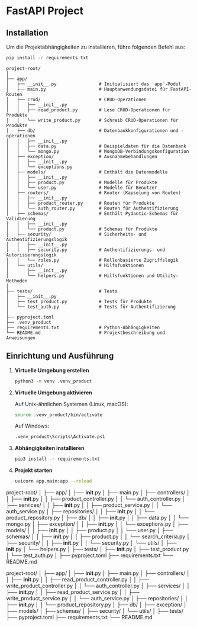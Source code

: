 # FastAPI Project

## Installation

Um die Projektabhängigkeiten zu installieren, führe folgenden Befehl aus:

```bash
pip install -r requirements.txt

```

```plaintext
project-root/
│
├── app/
│   ├── __init__.py                # Initialisiert das `app`-Modul
│   ├── main.py                    # Hauptanwendungsdatei für FastAPI-Routen
│   ├── crud/                      # CRUD-Operationen
│   │   ├── __init__.py
│   │   ├── read_product.py        # Lese CRUD-Operationen für Produkte
│   │   └── write_product.py       # Schreib CRUD-Operationen für Produkte
│   ├── db/                        # Datenbankkonfigurationen und -operationen
│   │   ├── __init__.py
│   │   ├── data.py                # Beispieldaten für die Datenbank
│   │   └── mongo.py               # MongoDB-Verbindungskonfiguration
│   ├── exception/                 # Ausnahmebehandlungen
│   │   ├── __init__.py
│   │   └── exceptions.py
│   ├── models/                    # Enthält die Datenmodelle
│   │   ├── __init__.py
│   │   ├── product.py             # Modelle für Produkte
│   │   └── user.py                # Modelle für Benutzer
│   ├── routers/                   # Router (Kapselung von Routen)
│   │   ├── __init__.py
│   │   ├── product_router.py      # Routen für Produkte
│   │   └── auth_router.py         # Routen für Authentifizierung
│   ├── schemas/                   # Enthält Pydantic-Schemas für Validierung
│   │   ├── __init__.py
│   │   └── product.py             # Schemas für Produkte
│   ├── security/                  # Sicherheits- und Authentifizierungslogik
│   │   ├── __init__.py
│   │   ├── security.py            # Authentifizierungs- und Autorisierungslogik
│   │   └── roles.py               # Rollenbasierte Zugriffslogik
│   └── utils/                     # Hilfsfunktionen
│       ├── __init__.py
│       └── helpers.py             # Hilfsfunktionen und Utility-Methoden
│
├── tests/                         # Tests
│   ├── __init__.py
│   ├── test_product.py            # Tests für Produkte
│   └── test_auth.py               # Tests für Authentifizierung
│
├── pyproject.toml
├── .venv_product
├── requirements.txt               # Python-Abhängigkeiten
└── README.md                      # Projektbeschreibung und Anweisungen
```

## Einrichtung und Ausführung

1. **Virtuelle Umgebung erstellen**

    ```bash
    python3 -m venv .venv_product
    ```

2. **Virtuelle Umgebung aktivieren**

   Auf Unix-ähnlichen Systemen (Linux, macOS):

    ```bash
    source .venv_product/bin/activate
    ```

   Auf Windows:

    ```bash
    .venv_product\Scripts\Activate.ps1
    ```

3. **Abhängigkeiten installieren**

    ```bash
    pip3 install -r requirements.txt
    ```

4. **Projekt starten**

    ```bash
    uvicorn app.main:app --reload
    ```


project-root/
│
├── app/
│   ├── __init__.py
│   ├── main.py
│   ├── controllers/
│   │   ├── __init__.py
│   │   ├── product_controller.py
│   │   └── auth_controller.py
│   ├── services/
│   │   ├── __init__.py
│   │   ├── product_service.py
│   │   └── auth_service.py
│   ├── repositories/
│   │   ├── __init__.py
│   │   └── product_repository.py
│   ├── db/
│   │   ├── __init__.py
│   │   ├── data.py
│   │   └── mongo.py
│   ├── exception/
│   │   ├── __init__.py
│   │   └── exceptions.py
│   ├── models/
│   │   ├── __init__.py
│   │   ├── product.py
│   │   └── user.py
│   ├── schemas/
│   │   ├── __init__.py
│   │   ├── product.py
│   │   └── search_criteria.py
│   ├── security/
│   │   ├── __init__.py
│   │   └── security.py
│   └── utils/
│       ├── __init__.py
│       └── helpers.py
│
├── tests/
│   ├── __init__.py
│   ├── test_product.py
│   └── test_auth.py
│
├── pyproject.toml
├── requirements.txt
└── README.md


project-root/
│
├── app/
│   ├── __init__.py
│   ├── main.py
│   ├── controllers/
│   │   ├── __init__.py
│   │   ├── read_product_controller.py
│   │   ├── write_product_controller.py
│   │   └── auth_controller.py
│   ├── services/
│   │   ├── __init__.py
│   │   ├── read_product_service.py
│   │   ├── write_product_service.py
│   │   └── auth_service.py
│   ├── repositories/
│   │   ├── __init__.py
│   │   └── product_repository.py
│   ├── db/
│   ├── exception/
│   ├── models/
│   ├── schemas/
│   ├── security/
│   └── utils/
│
├── tests/
├── pyproject.toml
├── requirements.txt
└── README.md